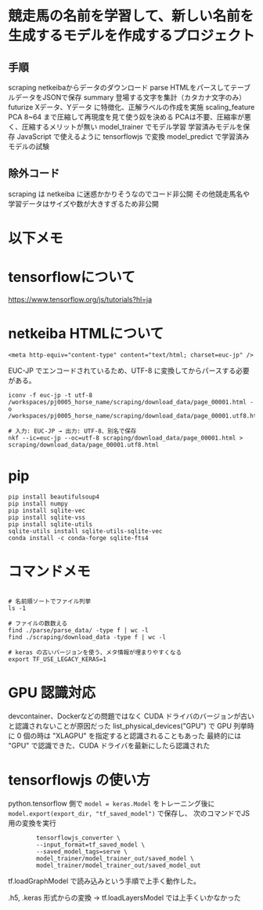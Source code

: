 # 競走馬の名前を学習して、新しい名前を生成するモデルを作成するプロジェクト

## 手順
scraping netkeibaからデータのダウンロード
parse HTMLをパースしてテーブルデータをJSONで保存
summary 登場する文字を集計（カタカナ文字のみ）
futurize Xデータ、Yデータ に特徴化、正解ラベルの作成を実施
scaling_feature
PCA 8~64 まで圧縮して再現度を見て使う奴を決める
  PCAは不要、圧縮率が悪く、圧縮するメリットが無い
model_trainer でモデル学習
  学習済みモデルを保存
  JavaScript で使えるように tensorflowjs で変換
model_predict で学習済みモデルの試験

## 除外コード
scraping は netkeiba に迷惑かかりそうなのでコード非公開
その他競走馬名や学習データはサイズや数が大きすぎるため非公開

# 以下メモ

# tensorflowについて
https://www.tensorflow.org/js/tutorials?hl=ja


# netkeiba HTMLについて

```
<meta http-equiv="content-type" content="text/html; charset=euc-jp" />
```

EUC-JP でエンコードされているため、UTF-8 に変換してからパースする必要がある。

```
iconv -f euc-jp -t utf-8 /workspaces/pj0005_horse_name/scraping/download_data/page_00001.html -o /workspaces/pj0005_horse_name/scraping/download_data/page_00001.utf8.html

# 入力: EUC-JP → 出力: UTF-8、別名で保存
nkf --ic=euc-jp --oc=utf-8 scraping/download_data/page_00001.html > scraping/download_data/page_00001.utf8.html

```


# pip
```
pip install beautifulsoup4
pip install numpy
pip install sqlite-vec
pip install sqlite-vss
pip install sqlite-utils
sqlite-utils install sqlite-utils-sqlite-vec
conda install -c conda-forge sqlite-fts4
```

# コマンドメモ

```

# 名前順ソートでファイル列挙
ls -1

# ファイルの数数える
find ./parse/parse_data/ -type f | wc -l
find ./scraping/download_data -type f | wc -l

# keras の古いバージョンを使う、メタ情報が埋まりやすくなる
export TF_USE_LEGACY_KERAS=1

```


# GPU 認識対応

devcontainer、Dockerなどの問題ではなく
CUDA ドライバのバージョンが古いと認識されないことが原因だった
list_physical_devices("GPU") で GPU 列挙時に 0 個の時は "XLAGPU" を指定すると認識されることもあった
最終的には "GPU" で認識できた、CUDA ドライバを最新にしたら認識された

# tensorflowjs の使い方
python.tensorflow 側で `model = keras.Model` をトレーニング後に `model.export(export_dir, "tf_saved_model")` で保存し、
次のコマンドでJS用の変換を実行

```
        tensorflowjs_converter \
        --input_format=tf_saved_model \
        --saved_model_tags=serve \
        model_trainer/model_trainer_out/saved_model \
        model_trainer/model_trainer_out/saved_model_out
```

tf.loadGraphModel で読み込みという手順で上手く動作した。

.h5, .keras 形式からの変換 → tf.loadLayersModel では上手くいかなかった

